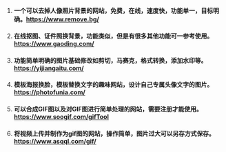1. #### 一个可以去掉人像照片背景的网站，免费，在线，速度快，功能单一，目标明确。https://www.remove.bg/  
2. #### 在线抠图、证件照换背景，功能类似，但是有很多其他功能可一参考使用。https://www.gaoding.com/  
3. #### 功能简单明确的图片基础修改如剪切，马赛克，格式转换，添加水印等。https://yijiangaitu.com/  
4. #### 模板海报换脸，模板替换文字的趣味网站，设计自己专属头像文字的图片。https://photofunia.com/  
5. #### 可以合成GIF图以及对GIF图进行简单处理的网站，需要注册才能使用。https://www.soogif.com/gifTool  
6. #### 将视频上传并制作为gif图的网站，操作简单，图片过大可以另存方式保存。https://www.asqql.com/gif/
